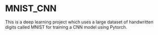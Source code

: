 # MNIST_CNN
This is a deep learning project which uses a large dataset of handwritten digits called MNIST for training a CNN model using Pytorch. 
